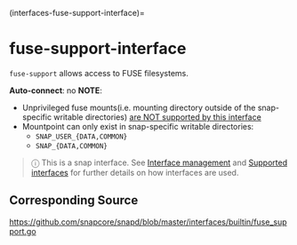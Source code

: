 (interfaces-fuse-support-interface)=
# fuse-support-interface

`fuse-support` allows access to FUSE filesystems.  

**Auto-connect**: no
**NOTE**:
* Unprivileged fuse mounts(i.e. mounting directory outside of the snap-specific writable directories) [are NOT supported by this interface](https://github.com/snapcore/snapd/pull/1598#issuecomment-239952977)
* Mountpoint can only exist in snap-specific writable directories:
    * `SNAP_USER_{DATA,COMMON}`
    * `SNAP_{DATA,COMMON}`

> ⓘ  This is a snap interface. See [Interface management](/) and [Supported interfaces](/interfaces/index) for further details on how interfaces are used.

## Corresponding Source

<https://github.com/snapcore/snapd/blob/master/interfaces/builtin/fuse_support.go>

